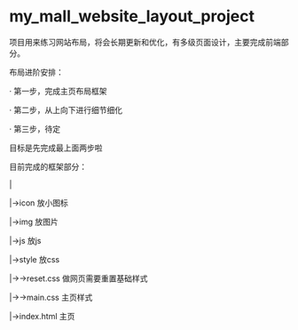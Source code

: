 # my_mall_website_layout_project
项目用来练习网站布局，将会长期更新和优化，有多级页面设计，主要完成前端部分。

布局进阶安排：

· 第一步，完成主页布局框架

· 第二步，从上向下进行细节细化

· 第三步，待定

目标是先完成最上面两步啦

目前完成的框架部分：

|

|→icon 放小图标

|→img 放图片

|→js 放js

|→style 放css

|→→reset.css 做网页需要重置基础样式

|→→main.css 主页样式

|→index.html 主页

